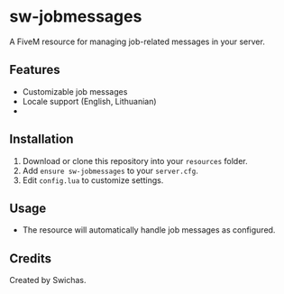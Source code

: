 

# sw-jobmessages

A FiveM resource for managing job-related messages in your server.

## Features
- Customizable job messages
- Locale support (English, Lithuanian)
- 
## Installation
1. Download or clone this repository into your `resources` folder.
2. Add `ensure sw-jobmessages` to your `server.cfg`.
3. Edit `config.lua` to customize settings.

## Usage
- The resource will automatically handle job messages as configured.

## Credits
Created by Swichas.
